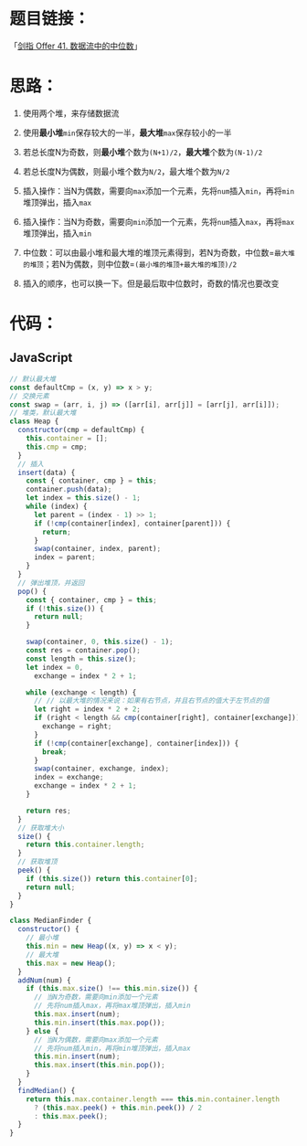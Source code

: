 # 题目链接：

「[剑指 Offer 41. 数据流中的中位数](https://leetcode-cn.com/problems/shu-ju-liu-zhong-de-zhong-wei-shu-lcof/)」

# 思路：


1. 使用两个堆，来存储数据流

2. 使用**最小堆**`min`保存较大的一半，**最大堆**`max`保存较小的一半

3. 若总长度N为奇数，则**最小堆**个数为`(N+1)/2`，**最大堆**个数为`(N-1)/2`

4. 若总长度N为偶数，则最小堆个数为`N/2`，最大堆个数为`N/2`

5. 插入操作：当N为偶数，需要向`max`添加一个元素，先将`num`插入`min`，再将`min`堆顶弹出，插入`max`

6. 插入操作：当N为奇数，需要向`min`添加一个元素，先将`num`插入`max`，再将`max`堆顶弹出，插入`min`

7. 中位数：可以由最小堆和最大堆的堆顶元素得到，若N为奇数，中位数=`最大堆的堆顶`；若N为偶数，则中位数=`(最小堆的堆顶+最大堆的堆顶)/2`

8. 插入的顺序，也可以换一下。但是最后取中位数时，奇数的情况也要改变

# 代码：

## JavaScript

```javascript
// 默认最大堆
const defaultCmp = (x, y) => x > y;
// 交换元素
const swap = (arr, i, j) => ([arr[i], arr[j]] = [arr[j], arr[i]]);
// 堆类，默认最大堆
class Heap {
  constructor(cmp = defaultCmp) {
    this.container = [];
    this.cmp = cmp;
  }
  // 插入
  insert(data) {
    const { container, cmp } = this;
    container.push(data);
    let index = this.size() - 1;
    while (index) {
      let parent = (index - 1) >> 1;
      if (!cmp(container[index], container[parent])) {
        return;
      }
      swap(container, index, parent);
      index = parent;
    }
  }
  // 弹出堆顶，并返回
  pop() {
    const { container, cmp } = this;
    if (!this.size()) {
      return null;
    }

    swap(container, 0, this.size() - 1);
    const res = container.pop();
    const length = this.size();
    let index = 0,
      exchange = index * 2 + 1;

    while (exchange < length) {
      // // 以最大堆的情况来说：如果有右节点，并且右节点的值大于左节点的值
      let right = index * 2 + 2;
      if (right < length && cmp(container[right], container[exchange])) {
        exchange = right;
      }
      if (!cmp(container[exchange], container[index])) {
        break;
      }
      swap(container, exchange, index);
      index = exchange;
      exchange = index * 2 + 1;
    }

    return res;
  }
  // 获取堆大小
  size() {
    return this.container.length;
  }
  // 获取堆顶
  peek() {
    if (this.size()) return this.container[0];
    return null;
  }
}

class MedianFinder {
  constructor() {
    // 最小堆
    this.min = new Heap((x, y) => x < y);
    // 最大堆
    this.max = new Heap();
  }
  addNum(num) {
    if (this.max.size() !== this.min.size()) {
      // 当N为奇数，需要向min添加一个元素
      // 先将num插入max，再将max堆顶弹出，插入min
      this.max.insert(num);
      this.min.insert(this.max.pop());
    } else {
      // 当N为偶数，需要向max添加一个元素
      // 先将num插入min，再将min堆顶弹出，插入max
      this.min.insert(num);
      this.max.insert(this.min.pop());
    }
  }
  findMedian() {
    return this.max.container.length === this.min.container.length
      ? (this.max.peek() + this.min.peek()) / 2
      : this.max.peek();
  }
}
```

